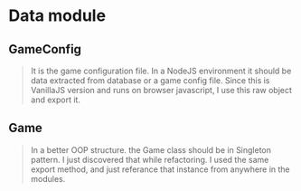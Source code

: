 # Data module

## GameConfig 
> It is the game configuration file. In a NodeJS environment it should be data extracted from database or a game config file. Since this is VanillaJS version and runs on browser javascript, I use this raw object and export it. 

## Game
> In a better OOP structure. the Game class should be in Singleton pattern. I just discovered that while refactoring. I used the same export method, and just referance that instance from anywhere in the modules. 

